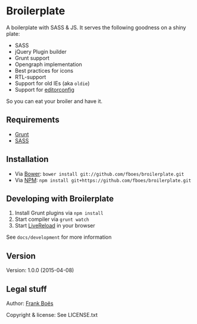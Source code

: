 Broilerplate
================

A boilerplate with SASS & JS. It serves the following goodness on a shiny plate:

* SASS
* jQuery Plugin builder
* Grunt support
* Opengraph implementation
* Best practices for icons
* RTL-support
* Support for old IEs (aka `oldie`)
* Support for [editorconfig](http://editorconfig.org/)

So you can eat your broiler and have it.

Requirements
------------

* [Grunt](http://gruntjs.com/)
* [SASS](http://sass-lang.com/)

Installation
------------

* Via [Bower](http://bower.io/): `bower install git://github.com/fboes/broilerplate.git`
* Via [NPM](https://www.npmjs.org/): `npm install git+https://github.com/fboes/broilerplate.git`

Developing with Broilerplate
----------------------------

1. Install Grunt plugins via `npm install`
2. Start compiler via `grunt watch`
3. Start [LiveReload](http://livereload.com/) in your browser

See `docs/development` for more information

Version
-------

Version: 1.0.0 (2015-04-08)

Legal stuff
-----------

Author: [Frank Boës](http://3960.org)

Copyright & license: See LICENSE.txt
